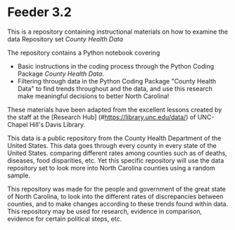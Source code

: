 # Feeder 3.2
This is a repository containing instructional materials on how to examine the data Repository set *County Health Data*

The repository contains a Python notebook covering 
- Basic instructions in the coding process through the Python Coding Package *County Health Data*. 
- Filtering through data in the Python Coding Package "County Health Data" to find trends throughout and the data, and use this research make meaningful decisions to better North Carolina! 

These materials have been adapted from the excellent lessons created by the staff at the [Research Hub] (#https://library.unc.edu/data/) of UNC-Chapel Hill's Davis Library. 

This data is a public repository from the County Health Department of the United States. This data goes through every county in every state of the United States. comparing different rates among counties such as of deaths, diseases, food disparities, etc. 
Yet this specific repository will use the data repository set to look more into North Carolina counties using a random sample. 

This repository was made for the people and government of the great state of North Carolina, to look into the different rates of discrepancies between counties, and to make changes according to these trends found within data. This repository may be used for research, evidence in comparison, evidence for certain political steps, etc.

